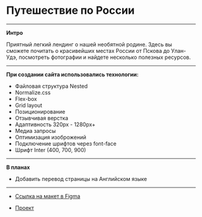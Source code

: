 # Путешествие по России
--------------------------------------------------
**Интро**

Приятный легкий лендинг о нашей необятной родине.
Здесь вы сможете почитать о красивейших местах России от Пскова до Улан-Удэ, посмотреть фотографии и найдете несколько полезных ресурсов.

--------------------------------------------------
**При создании сайта использовались технологии:**

* Файловая структура Nested
* Normalize.css
* Flex-box
* Grid layout
* Позиционирование
* Отзывчивая верстка
* Адаптивность 320px - 1280px+
* Медиа запросы
* Оптимизация изоброжений
* Подключение шрифтов через font-face
* Шрифт Inter (400, 700, 900)
--------------------------------------------------
**В планах**

* Добавить перевод страницы на Английском языке
--------------------------------------------------


* [Ссылка на макет в Figma](https://www.figma.com/file/5PEoxONEq3Vtr9qQa8jwYD/Russia-%2F-desktop-%2B-mobile-(Copy)?node-id=0%3A1)

* [Проект](https://taashev.github.io/russian-travel/)
